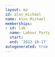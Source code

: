 ```yaml
---
layout: mp
id: alun_michael
name: Alun Michael
memberships:
- id: lab
  name: Labour Party
  start: 
  end: '2012-10-17'
autogenerated: true
---
```

